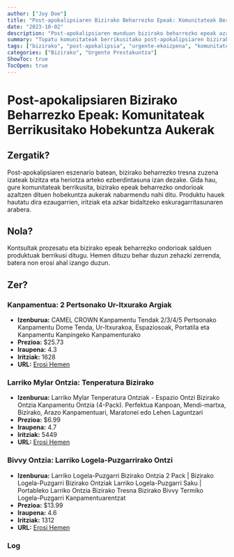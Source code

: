 ```yaml
---
author: ["Joy Doe"]
title: "Post-apokalipsiaren Bizirako Beharrezko Epeak: Komunitateak Berrikusitako Hobekuntza Aukerak"
date: "2023-10-02"
description: "Post-apokalipsiaren munduan bizirako beharrezko epeak azaltzen dituen gida zehatza, komunitateak berrikusitako hobekuntza aukerak eta azkar bidaltzeko non erosi."
summary: "Topatu komunitateak berrikusitako post-apokalipsiaren bizirako beharrezko epeak, kanpamentuak, ur-jantziak, logela-puzgarriak eta gehiago, erosi ahal izateko esteka zuzenak."
tags: ["bizirako", "post-apokalipsia", "urgente-ekoizpena", "komunitatearen berrikusketa"]
categories: ["Bizirako", "Urgente Prestakuntza"]
ShowToc: true
TocOpen: true
---
```


# Post-apokalipsiaren Bizirako Beharrezko Epeak: Komunitateak Berrikusitako Hobekuntza Aukerak

## Zergatik?

Post-apokalipsiaren eszenario batean, bizirako beharrezko tresna zuzena izateak bizitza eta heriotza arteko ezberdintasuna izan dezake. Gida hau, gure komunitateak berrikusita, bizirako epeak beharrezko ondorioak azaltzen dituen hobekuntza aukerak nabarmendu nahi ditu. Produktu hauek hautatu dira ezaugarrien, iritziak eta azkar bidaltzeko eskuragarritasunaren arabera.

## Nola?

Kontsultak prozesatu eta bizirako epeak beharrezko ondorioak salduen produktuak berrikusi ditugu. Hemen dituzu behar duzun zehazki zerrenda, batera non erosi ahal izango duzun.

## Zer?

### Kanpamentua: 2 Pertsonako Ur-Itxurako Argiak

- **Izenburua:** CAMEL CROWN Kanpamentu Tendak 2/3/4/5 Pertsonako Kanpamentu Dome Tenda, Ur-Itxurakoa, Espaziosoak, Portatila eta Kanpamentu Kanpingeko Kanpamenturako
- **Prezioa:** $25.73
- **Iraupena:** 4.3
- **Iritziak:** 1628
- **URL:** [Erosi Hemen](https://www.amazon.com/dp/B08RJ92BGM?tag=theophiledelm-20)

### Larriko Mylar Ontzia: Tenperatura Bizirako

- **Izenburua:** Larriko Mylar Tenperatura Ontziak - Espazio Ontzi Bizirako Ontzia Kanpamentu Ontzia (4-Pack). Perfektua Kanpoan, Mendi-martxa, Bizirako, Arazo Kanpamentuari, Maratonei edo Lehen Laguntzari
- **Prezioa:** $6.99
- **Iraupena:** 4.7
- **Iritziak:** 5449
- **URL:** [Erosi Hemen](https://www.amazon.com/dp/B07GLCYR5S?tag=theophiledelm-20)

### Bivvy Ontzia: Larriko Logela-Puzgarrirako Ontzi

- **Izenburua:** Larriko Logela-Puzgarri Bizirako Ontzia 2 Pack | Bizirako Logela-Puzgarri Bizirako Ontziak Larriko Logela-Puzgarri Saku | Portableko Larriko Ontzia Bizirako Tresna Bizirako Bivvy Termiko Logela-Puzgarri Kanpamentuarentzat
- **Prezioa:** $13.99
- **Iraupena:** 4.6
- **Iritziak:** 1312
- **URL:** [Erosi Hemen](https://www.amazon.com/dp/B01HGV8R50?tag=theophiledelm-20)

### Log